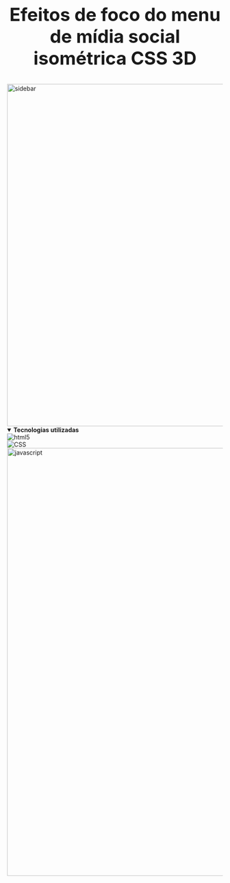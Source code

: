 
# <summary align="center"><b><h2>Efeitos de foco do menu de mídia social isométrica CSS 3D</h2></b></summary>

<img align="center" src="https://github.com/felixskmarcio/projetos/blob/main/efeitos-de-foco-do-bot%C3%A3o-brilhante-CSS/Gif.gif" alt="sidebar" width="800"/>  
<details open="">

<summary><b>Tecnologias utilizadas</b></summary>
	<img align="center" alt="html5"src="https://img.shields.io/badge/HTML5-E34F26?style=for-the-badge&logo=html5&logoColor=white"/> 
    <br>
    <img align="center" alt="CSS"src="https://img.shields.io/badge/CSS-239120?&style=for-the-badge&logo=css3&logoColor=white"/> 
    <br> 
<img align="center" src="https://user-images.githubusercontent.com/73097560/115834477-dbab4500-a447-11eb-908a-139a6edaec5c.gif" alt="javascript" width="1000"/>	